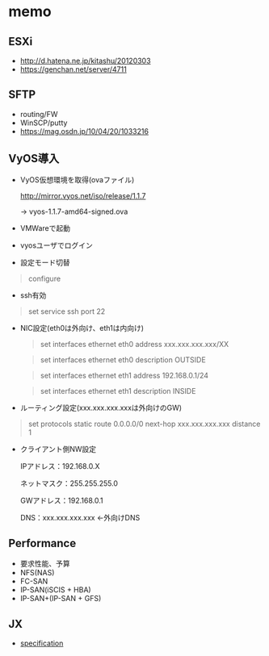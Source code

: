 # memo


## ESXi
* http://d.hatena.ne.jp/kitashu/20120303
* https://genchan.net/server/4711

## SFTP
* routing/FW
* WinSCP/putty
* https://mag.osdn.jp/10/04/20/1033216


## VyOS導入
* VyOS仮想環境を取得(ovaファイル)
  
  http://mirror.vyos.net/iso/release/1.1.7
  
  -> vyos-1.1.7-amd64-signed.ova

* VMWareで起動

* vyosユーザでログイン

* 設定モード切替
 > configure

* ssh有効
 > set service ssh port 22

* NIC設定(eth0は外向け、eth1は内向け)

    > set interfaces ethernet eth0 address xxx.xxx.xxx.xxx/XX

    > set interfaces ethernet eth0 description OUTSIDE

    > set interfaces ethernet eth1 address 192.168.0.1/24

    > set interfaces ethernet eth1 description INSIDE

* ルーティング設定(xxx.xxx.xxx.xxxは外向けのGW)
 > set protocols static route 0.0.0.0/0 next-hop xxx.xxx.xxx.xxx distance 1

* クライアント側NW設定

    IPアドレス：192.168.0.X
    
    ネットマスク：255.255.255.0
    
    GWアドレス：192.168.0.1
    
    DNS：xxx.xxx.xxx.xxx ←外向けDNS


## Performance
* 要求性能、予算
* NFS(NAS)
* FC-SAN
* IP-SAN(iSCIS + HBA)
* IP-SAN+(IP-SAN + GFS)

## JX
* [specification](http://www.dsri.jp/ryutsu-bms/standard/standard04.html)

